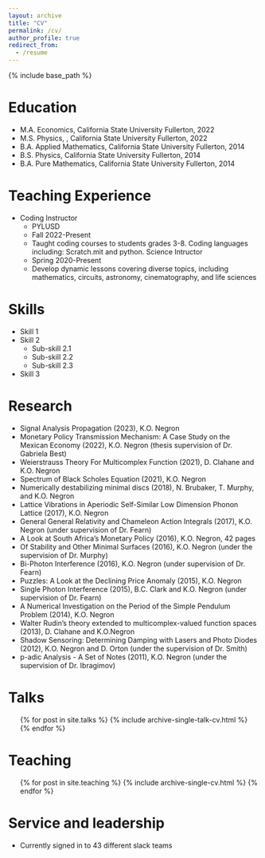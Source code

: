 ```yaml
---
layout: archive
title: "CV"
permalink: /cv/
author_profile: true
redirect_from:
  - /resume
---
```


{% include base_path %}

Education
======
* M.A. Economics, California State University Fullerton, 2022
* M.S. Physics, , California State University Fullerton, 2022
* B.A. Applied Mathematics, California State University Fullerton, 2014
* B.S. Physics, California State University Fullerton, 2014
* B.A. Pure Mathematics, California State University Fullerton, 2014

Teaching Experience 
======
* Coding Instructor 
  * PYLUSD 
  * Fall 2022-Present
  * Taught coding courses to students grades 3-8. Coding languages including: Scratch.mit and python.
Science Intructor
  * Spring 2020-Present
  * Develop dynamic lessons covering diverse topics, including mathematics, circuits, astronomy, cinematography, and life sciences


  
Skills
======
* Skill 1
* Skill 2
  * Sub-skill 2.1
  * Sub-skill 2.2
  * Sub-skill 2.3
* Skill 3

Research
======
* Signal Analysis Propagation (2023), K.O. Negron
* Monetary Policy Transmission Mechanism: A Case Study on the Mexican Economy (2022), K.O. Negron (thesis supervision of Dr. Gabriela Best)
* Weierstrauss Theory For Multicomplex Function (2021), D. Clahane and K.O. Negron
* Spectrum of Black Scholes Equation (2021), K.O. Negron
* Numerically destabilizing minimal discs (2018), N. Brubaker, T. Murphy, and K.O. Negron
* Lattice Vibrations in Aperiodic Self-Similar Low Dimension Phonon Lattice (2017), K.O. Negron
* General General Relativity and Chameleon Action Integrals (2017), K.O. Negron (under supervision of Dr. Fearn)
* A Look at South Africa’s Monetary Policy (2016), K.O. Negron, 42 pages
* Of Stability and Other Minimal Surfaces (2016), K.O. Negron (under the supervision of Dr. Murphy)
* Bi-Photon Interference (2016), K.O. Negron (under supervision of Dr. Fearn)
* Puzzles: A Look at the Declining Price Anomaly (2015), K.O. Negron
* Single Photon Interference (2015), B.C. Clark and K.O. Negron (under supervision of Dr. Fearn)
* A Numerical Investigation on the Period of the Simple Pendulum Problem (2014), K.O. Negron
* Walter Rudin’s theory extended to multicomplex-valued function spaces (2013), D. Clahane and K.O.Negron
* Shadow Sensoring: Determining Damping with Lasers and Photo Diodes (2012), K.O. Negron and D. Orton (under the supervision of Dr. Smith)
* p-adic Analysis - A Set of Notes (2011), K.O. Negron (under the supervision of Dr. Ibragimov)
  
Talks
======
  <ul>{% for post in site.talks %}
    {% include archive-single-talk-cv.html %}
  {% endfor %}</ul>
  
Teaching
======
  <ul>{% for post in site.teaching %}
    {% include archive-single-cv.html %}
  {% endfor %}</ul>
  
Service and leadership
======
* Currently signed in to 43 different slack teams
